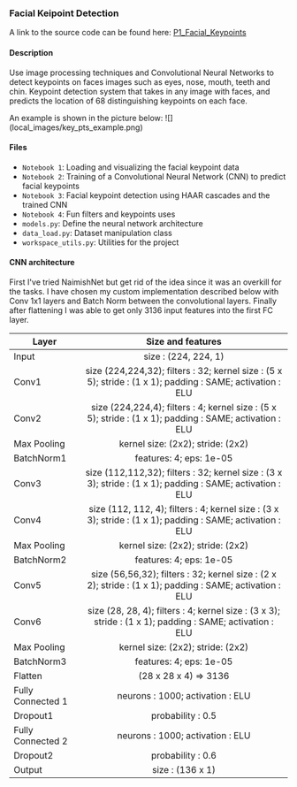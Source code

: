 ### Facial Keipoint Detection

A link to the source code can be found here:
[P1_Facial_Keypoints](https://github.com/vnegreanu/UCCV/tree/master/01_Facial_Keypoints)

#### Description

Use image processing techniques and Convolutional Neural Networks to detect keypoints on faces images such as eyes, nose, mouth, teeth and chin.
Keypoint detection system that takes in any image with faces, and predicts the location of 68 distinguishing keypoints on each face.

An example is shown in the picture below:
![] (local_images/key_pts_example.png)

#### Files
* `Notebook 1`: Loading and visualizing the facial keypoint data
* `Notebook 2`: Training of a Convolutional Neural Network (CNN) to predict facial keypoints
* `Notebook 3`: Facial keypoint detection using HAAR cascades and the trained CNN
* `Notebook 4`: Fun filters and keypoints uses
* `models.py`: Define the neural network architecture
* `data_load.py`: Dataset manipulation class
* `workspace_utils.py`: Utilities for the project


#### CNN architecture

First I've tried NaimishNet but get rid of the idea since it was an overkill for the tasks. I have chosen my custom implementation described below with Conv 1x1 layers and Batch Norm between the convolutional layers. Finally after flattening I was able to get only 3136 input features into the first FC layer.

| Layer             | Size and  features   | 
| -------------     |:--------------------:| 
| Input             | size : (224, 224, 1) | 
| Conv1             | size (224,224,32); filters : 32; kernel size : (5 x 5); stride : (1 x 1); padding : SAME; activation : ELU |
| Conv2             | size (224,224,4); filters : 4; kernel size : (5 x 5); stride : (1 x 1); padding : SAME; activation : ELU | 
| Max Pooling       | kernel size: (2x2); stride: (2x2) |
| BatchNorm1	    | features: 4; eps: 1e-05 |
| Conv3             | size (112,112,32); filters : 32; kernel size : (3 x 3); stride : (1 x 1); padding : SAME; activation : ELU |
| Conv4             | size (112, 112, 4); filters : 4; kernel size : (3 x 3); stride : (1 x 1); padding : SAME; activation : ELU |   
| Max Pooling       | kernel size: (2x2); stride: (2x2) |
| BatchNorm2        | features: 4; eps: 1e-05 |
| Conv5             | size (56,56,32); filters : 32; kernel size : (2 x 2); stride : (1 x 1); padding : SAME; activation : ELU |
| Conv6             | size (28, 28, 4); filters : 4; kernel size : (3 x 3); stride : (1 x 1); padding : SAME; activation : ELU |   
| Max Pooling       | kernel size: (2x2); stride: (2x2) |
| BatchNorm3        | features: 4; eps: 1e-05 |
| Flatten 	    | (28 x 28 x 4) => 3136 |
| Fully Connected 1 | neurons : 1000; activation : ELU |
| Dropout1 	    | probability : 0.5 |
| Fully Connected 2 | neurons : 1000; activation : ELU |
| Dropout2 	    | probability : 0.6|
| Output 	    | size : (136 x 1) |
